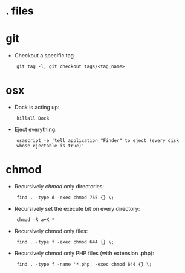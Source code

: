 . files
===

git
===
* Checkout a specific tag

````
	git tag -l; git checkout tags/<tag_name>
````

osx
===
* Dock is acting up:

````
	killall Dock
````

* Eject everything:

````
	osascript -e 'tell application "Finder" to eject (every disk 
	whose ejectable is true)'
````

chmod
===

* Recursively *chmod* only directories:

````
	find . -type d -exec chmod 755 {} \;
````

* Recursively set the execute bit on every directory:

````
	chmod -R a+X *
````

* Recursively chmod only files:

````
	find . -type f -exec chmod 644 {} \;
````

* Recursively chmod only PHP files (with extension .php):

````
	find . -type f -name '*.php' -exec chmod 644 {} \;
````
